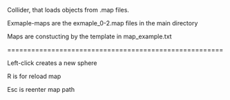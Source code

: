Collider, that loads objects from .map files.

Exmaple-maps are the exmaple_0-2.map files in the main directory

Maps are constucting by the template in map_example.txt

======================================================

Left-click creates a new sphere

R is for reload map


Esc is reenter map path
